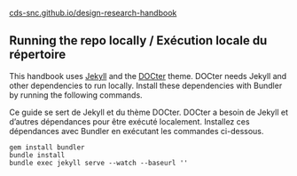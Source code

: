 
[cds-snc.github.io/design-research-handbook](guide-product-teams-equipes-produits)

## Running the repo locally / Exécution locale du répertoire
This handbook uses [Jekyll](http://jekyllrb.com/) and the [DOCter](https://github.com/cfpb/DOCter) theme.  DOCter needs Jekyll and other dependencies to run locally. Install these dependencies with Bundler by running the following commands.

Ce guide se sert de Jekyll et du thème DOCter. DOCter a besoin de Jekyll et d’autres dépendances pour être exécuté localement. Installez ces dépendances avec Bundler en exécutant les commandes ci-dessous.

```
gem install bundler
bundle install
bundle exec jekyll serve --watch --baseurl ''
```
